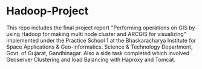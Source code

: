 # Hadoop-Project
This repo includes the final project report "Performing operations on GIS by using Hadoop for making multi node cluster and ARCGIS for visualizing"
implemented under the Practice School 1 at the Bhaskaracharya Institute for Space Applications & Geo-informatics. Science & Technology Department, Govt. of Gujarat, Gandhinagar.
Also a side task completed which involved Geoserver Clustering and load Balancing with Haproxy and Tomcat.
